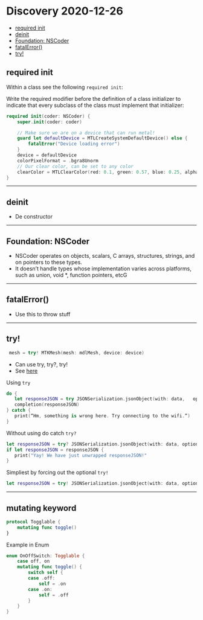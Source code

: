 # Discovery 2020-12-26 

<!-- vscode-markdown-toc -->
* [required init](#requiredinit)
* [deinit](#deinit)
* [Foundation: NSCoder](#Foundation:NSCoder)
* [fatalError()](#fatalError)
* [try!](#try)

<!-- vscode-markdown-toc-config
	numbering=false
	autoSave=true
	/vscode-markdown-toc-config -->
<!-- /vscode-markdown-toc -->

## <a name='requiredinit'></a>required init

Within a class see the following `required init`:

Write the required modifier before the definition of a class initializer to indicate that every subclass of the class must implement that initializer:

```swift
required init(coder: NSCoder) {
    super.init(coder: coder)

    // Make sure we are on a device that can run metal!
    guard let defaultDevice = MTLCreateSystemDefaultDevice() else {
        fatalError("Device loading error")
    }
    device = defaultDevice
    colorPixelFormat = .bgra8Unorm
    // Our clear color, can be set to any color
    clearColor = MTLClearColor(red: 0.1, green: 0.57, blue: 0.25, alpha: 1)
}
```



-----------------------------------------------------------

## <a name='deinit'></a>deinit 
- De constructor 

-----------------------------------------------------------

## <a name='Foundation:NSCoder'></a>Foundation: NSCoder
- NSCoder operates on objects, scalars, C arrays, structures, strings, and on pointers to these types. 
- It doesn’t handle types whose implementation varies across platforms, such as union, void *, function pointers, etcG

-----------------------------------------------------------

## <a name='fatalError'></a>fatalError()
- Use this to throw stuff 


-----------------------------------------------------------

## <a name='try'></a>try!

```swift
 mesh = try! MTKMesh(mesh: mdlMesh, device: device)
```

- Can use try, try?, try!
- See [here](https://medium.com/@JoyceMatos/error-handling-in-swift-3-try-try-and-try-f19705e32ff4)

Using `try`

```swift
do {
   let responseJSON = try JSONSerialization.jsonObject(with: data,   options: []) as! [[String: Any]]
   completion(responseJSON)
} catch {
   print(“Hm, something is wrong here. Try connecting to the wifi.“)
}
```

Without using do catch `try?`

```swift
let responseJSON = try? JSONSerialization.jsonObject(with: data, options: []) as! [[String: Any]]
if let responseJSON = responseJSON {
   print("Yay! We have just unwrapped responseJSON!"
}
```

Simpliest by forcing out the optional `try!`

```swift
let responseJSON = try! JSONSerialization.jsonObject(with: data, options: []) as! [[String: Any]]
```

-----------------------------------------------------------

## mutating keyword 

```swift
protocol Togglable {
    mutating func toggle()
}
```

Example in Enum

```swift
enum OnOffSwitch: Togglable {
    case off, on
    mutating func toggle() {
        switch self {
        case .off:
            self = .on
        case .on:
            self = .off
        }
    }
}
```